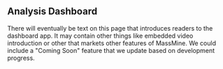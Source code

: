 Analysis Dashboard
------------------

There will eventually be text on this page that introduces readers to the dashboard app. It may contain other things like embedded video introduction or other that markets other features of MassMine. We could include a "Coming Soon" feature that we update based on development progress. 